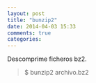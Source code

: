 ```yaml
---
layout: post
title: "bunzip2"
date: 2014-04-03 15:33
comments: true
categories: 
---
```

Descomprime ficheros bz2.

>$ bunzip2 archivo.bz2

